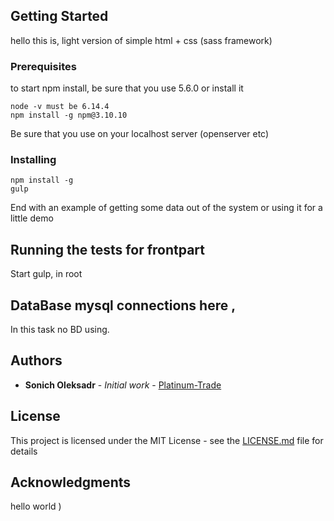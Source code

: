 
## Getting Started

hello this is, light version of simple html + css (sass framework)

### Prerequisites

to start npm install, be sure that you use 5.6.0   or install it  
```
node -v must be 6.14.4
npm install -g npm@3.10.10
```

Be sure that you use on your localhost server (openserver etc) 

### Installing

```
npm install -g 
gulp
```

End with an example of getting some data out of the system or using it for a little demo

## Running the tests for frontpart

Start gulp, in root


## DataBase mysql connections here  ,

In this task no BD using.


## Authors

* **Sonich Oleksadr** - *Initial work* - [Platinum-Trade](https://github.com/tbunitrade)



## License

This project is licensed under the MIT License - see the [LICENSE.md](LICENSE.md) file for details

## Acknowledgments

hello world )

